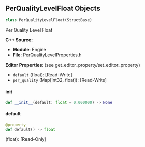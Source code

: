 ## PerQualityLevelFloat Objects

```python
class PerQualityLevelFloat(StructBase)
```

Per Quality Level Float

**C++ Source:**

- **Module**: Engine
- **File**: PerQualityLevelProperties.h

**Editor Properties:** (see get_editor_property/set_editor_property)

- ``default`` (float):  [Read-Write]
- ``per_quality`` (Map[int32, float]):  [Read-Write]

<a id="unreal.PerQualityLevelFloat.__init__"></a>

#### __init__

```python
def __init__(default: float = 0.000000) -> None
```

<a id="unreal.PerQualityLevelFloat.default"></a>

#### default

```python
@property
def default() -> float
```

(float):  [Read-Only]

<a id="unreal.LandscapeBrushParameters"></a>